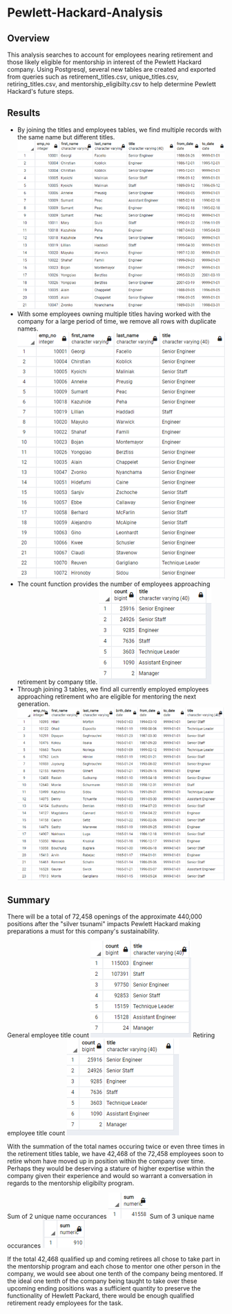 # Pewlett-Hackard-Analysis


## Overview

This analysis searches to account for employees nearing retirement and those likely eligible for mentorship in interest of the Pewlett Hackard company. Using Postgresql, several new tables are created and exported from queries such as retirement_titles.csv, unique_titles.csv, retiring_titles.csv, and mentorship_eligibilty.csv to help determine Pewlett Hackard's future steps. 


## Results

 * By joining the titles and employees tables, we find multiple records with the same name but different titles.
 ![alt text](Images/retirement_titles.PNG)
 * With some employees owning multiple titles having worked with the company for a large period of time, we remove all rows with duplicate names.
 ![alt text](Images/unique_titles.PNG)
 * The count function provides the number of employees approaching retirement by company title.
 ![alt text](Images/retiring_titles_count.PNG)
 * Through joining 3 tables, we find all currently employed employees approaching retirement who are eligible for mentoring the next generation.
 ![alt text](Images/mentorship_eligibilty.PNG)


## Summary
There will be a total of 72,458 openings of the approximate 440,000 positions after the "silver tsunami" impacts Pewlett Hackard making preparations a must for this company's sustainability. 

General employee title count
![alt text](Images/general_employee_count.PNG)
Retiring employee title count
![alt text](Images/retiring_titles_count.PNG)

With the summation of the total names occuring twice or even three times in the retirement titles table, we have 42,468 of the 72,458 employees soon to retire whom have moved up in position within the company over time. Perhaps they would be deserving a stature of higher expertise within the company given their experience and would so warrant a conversation in regards to the mentorship eligibilty program. 

Sum of 2 unique name occurances
![alt text](Images/count_sum_unique_two_name.PNG)
Sum of 3 unique name occurances
![alt text](Images/count_sum_unique_three_name.PNG)

If the total 42,468 qualified up and coming retirees all chose to take part in the mentorship program and each chose to mentor one other person in the company, we would see about one tenth of the company being mentored. If the ideal one tenth of the company being taught to take over these upcoming ending positions was a sufficient quantity to preserve the functionality of Hewlett Packard, there would be enough qualified retirement ready employees for the task.
